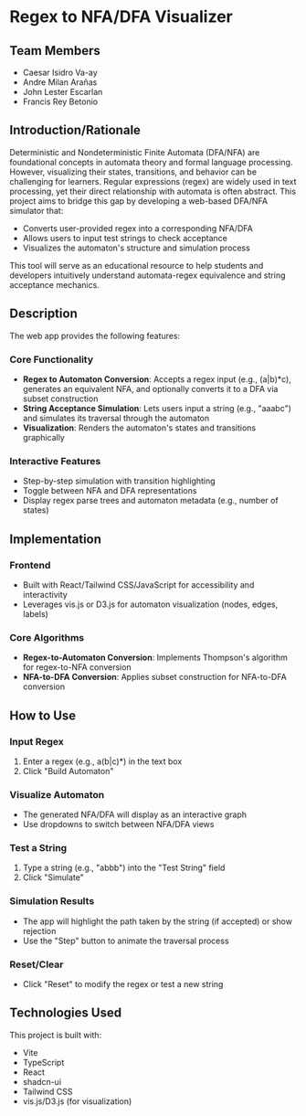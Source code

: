 # Regex to NFA/DFA Visualizer

## Team Members
- Caesar Isidro Va-ay
- Andre Milan Arañas
- John Lester Escarlan
- Francis Rey Betonio

## Introduction/Rationale

Deterministic and Nondeterministic Finite Automata (DFA/NFA) are foundational concepts in automata theory and formal language processing. However, visualizing their states, transitions, and behavior can be challenging for learners. Regular expressions (regex) are widely used in text processing, yet their direct relationship with automata is often abstract. This project aims to bridge this gap by developing a web-based DFA/NFA simulator that:
- Converts user-provided regex into a corresponding NFA/DFA
- Allows users to input test strings to check acceptance
- Visualizes the automaton's structure and simulation process

This tool will serve as an educational resource to help students and developers intuitively understand automata-regex equivalence and string acceptance mechanics.

## Description

The web app provides the following features:

### Core Functionality
- **Regex to Automaton Conversion**: Accepts a regex input (e.g., (a|b)*c), generates an equivalent NFA, and optionally converts it to a DFA via subset construction
- **String Acceptance Simulation**: Lets users input a string (e.g., "aaabc") and simulates its traversal through the automaton
- **Visualization**: Renders the automaton's states and transitions graphically

### Interactive Features
- Step-by-step simulation with transition highlighting
- Toggle between NFA and DFA representations
- Display regex parse trees and automaton metadata (e.g., number of states)

## Implementation

### Frontend
- Built with React/Tailwind CSS/JavaScript for accessibility and interactivity
- Leverages vis.js or D3.js for automaton visualization (nodes, edges, labels)

### Core Algorithms
- **Regex-to-Automaton Conversion**: Implements Thompson's algorithm for regex-to-NFA conversion
- **NFA-to-DFA Conversion**: Applies subset construction for NFA-to-DFA conversion

## How to Use

### Input Regex
1. Enter a regex (e.g., a(b|c)*) in the text box
2. Click "Build Automaton"

### Visualize Automaton
- The generated NFA/DFA will display as an interactive graph
- Use dropdowns to switch between NFA/DFA views

### Test a String
1. Type a string (e.g., "abbb") into the "Test String" field
2. Click "Simulate"

### Simulation Results
- The app will highlight the path taken by the string (if accepted) or show rejection
- Use the "Step" button to animate the traversal process

### Reset/Clear
- Click "Reset" to modify the regex or test a new string

## Technologies Used

This project is built with:
- Vite
- TypeScript
- React
- shadcn-ui
- Tailwind CSS
- vis.js/D3.js (for visualization)

